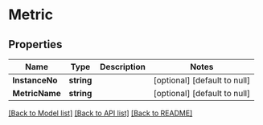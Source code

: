 # Metric

## Properties
Name | Type | Description | Notes
------------ | ------------- | ------------- | -------------
**InstanceNo** | **string** |  | [optional] [default to null]
**MetricName** | **string** |  | [optional] [default to null]

[[Back to Model list]](../README.md#documentation-for-models) [[Back to API list]](../README.md#documentation-for-api-endpoints) [[Back to README]](../README.md)


